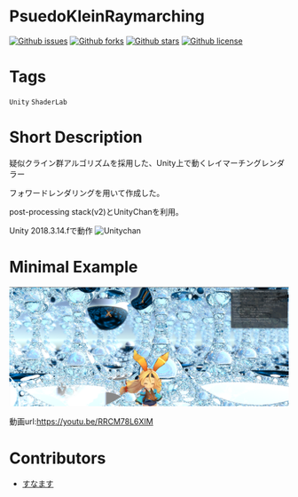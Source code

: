 # PsuedoKleinRaymarching

[![Github issues](https://img.shields.io/github/issues/KominamiYuto/PsuedoKleinRaymarching)](https://github.com/KominamiYuto/PsuedoKleinRaymarching/issues)
[![Github forks](https://img.shields.io/github/forks/KominamiYuto/PsuedoKleinRaymarching)](https://github.com/KominamiYuto/PsuedoKleinRaymarching/network/members)
[![Github stars](https://img.shields.io/github/stars/KominamiYuto/PsuedoKleinRaymarching)](https://github.com/KominamiYuto/PsuedoKleinRaymarching/stargazers)
[![Github license](https://img.shields.io/github/license/KominamiYuto/PsuedoKleinRaymarching)](https://github.com/KominamiYuto/PsuedoKleinRaymarching/)

# Tags
`Unity` `ShaderLab`

# Short Description
疑似クライン群アルゴリズムを採用した、Unity上で動くレイマーチングレンダラー

フォワードレンダリングを用いて作成した。

post-processing stack(v2)とUnityChanを利用。

Unity 2018.3.14.fで動作
![Unitychan](https://unity-chan.com/images/imageLicenseLogo.png)
# Minimal Example

![Minimal Example](raymarching.png)

動画url:https://youtu.be/RRCM78L6XIM
# Contributors
- [すなます](https://github.com/snamas)
